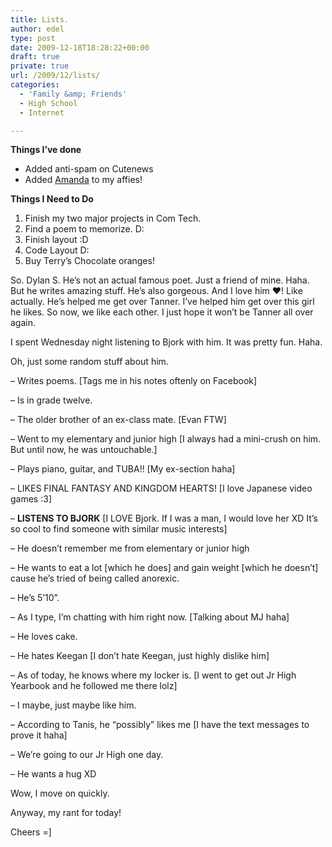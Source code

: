 ```yaml
---
title: Lists.
author: edel
type: post
date: 2009-12-18T18:28:22+00:00
draft: true
private: true
url: /2009/12/lists/
categories:
  - 'Family &amp; Friends'
  - High School
  - Internet

---
```

**Things I&#8217;ve done**

  * Added anti-spam on Cutenews
  * Added [Amanda][1] to my affies!

**Things I Need to Do**

  1. Finish my two major projects in Com Tech.
  2. Find a poem to memorize. D:
  3. Finish layout :D
  4. Code Layout D:
  5. Buy Terry&#8217;s Chocolate oranges!

So. Dylan S. He&#8217;s not an actual famous poet. Just a friend of mine. Haha. But he writes amazing stuff. He&#8217;s also gorgeous. And I love him ♥! Like actually. He&#8217;s helped me get over Tanner. I&#8217;ve helped him get over this girl he likes. So now, we like each other. I just hope it won&#8217;t be Tanner all over again.

I spent Wednesday night listening to Bjork with him. It was pretty fun. Haha.

Oh, just some random stuff about him.

&#8211; Writes poems. [Tags me in his notes oftenly on Facebook]
  
&#8211; Is in grade twelve.
  
&#8211; The older brother of an ex-class mate. [Evan FTW]
  
&#8211; Went to my elementary and junior high [I always had a mini-crush on him. But until now, he was untouchable.]
  
&#8211; Plays piano, guitar, and TUBA!! [My ex-section haha]
  
&#8211; LIKES FINAL FANTASY AND KINGDOM HEARTS! [I love Japanese video games :3]
  
&#8211; **LISTENS TO BJORK** [I LOVE Bjork. If I was a man, I would love her XD It&#8217;s so cool to find someone with similar music interests]
  
&#8211; He doesn&#8217;t remember me from elementary or junior high
  
&#8211; He wants to eat a lot [which he does] and gain weight [which he doesn&#8217;t] cause he&#8217;s tried of being called anorexic.
  
&#8211; He&#8217;s 5&#8217;10&#8221;.
  
&#8211; As I type, I&#8217;m chatting with him right now. [Talking about MJ haha]
  
&#8211; He loves cake.
  
&#8211; He hates Keegan [I don&#8217;t hate Keegan, just highly dislike him]
  
&#8211; As of today, he knows where my locker is. [I went to get out Jr High Yearbook and he followed me there lolz]
  
&#8211; I maybe, just maybe like him.
  
&#8211; According to Tanis, he &#8220;possibly&#8221; likes me [I have the text messages to prove it haha]
  
&#8211; We&#8217;re going to our Jr High one day.
  
&#8211; He wants a hug XD

Wow, I move on quickly.

Anyway, my rant for today!

Cheers =]

<ol class="footnote">
</ol>

 [1]: #